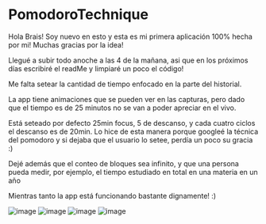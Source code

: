 # PomodoroTechnique

Hola Brais! Soy nuevo en esto y esta es mi primera aplicación 100% hecha por mi! Muchas gracias por la idea!

Llegué a subir todo anoche a las 4 de la mañana, asi que en los próximos días escribiré el readMe y limpiaré un poco el código! 

Me falta setear la cantidad de tiempo enfocado en la parte del historial.

La app tiene animaciones que se pueden ver en las capturas, pero dado que el tiempo es de 25 minutos no se van a poder apreciar en el vivo.

Está seteado por defecto 25min focus, 5 de descanso, y cada cuatro ciclos el descanso es de 20min. Lo hice de esta manera porque googleé la técnica del pomodoro y si dejaba que el usuario lo setee, perdía un poco su gracia :)

Dejé además que el conteo de bloques sea infinito, y que una persona pueda medir, por ejemplo, el tiempo estudiado en total en una materia en un año

Mientras tanto la app está funcionando bastante dignamente! :)

![image](https://user-images.githubusercontent.com/40278289/166502445-1f41e70b-2085-4968-b855-ebd181da81cd.png)
![image](https://user-images.githubusercontent.com/40278289/166502696-26e84d52-bd47-4866-bc13-4fbeea830c11.png)
![image](https://user-images.githubusercontent.com/40278289/166503179-8bed6a7a-2ddf-4ff3-8166-a3cee7ad0562.png)
![image](https://user-images.githubusercontent.com/40278289/166503307-6fe52e1b-312b-4a83-bd68-e145d5280a24.png)

